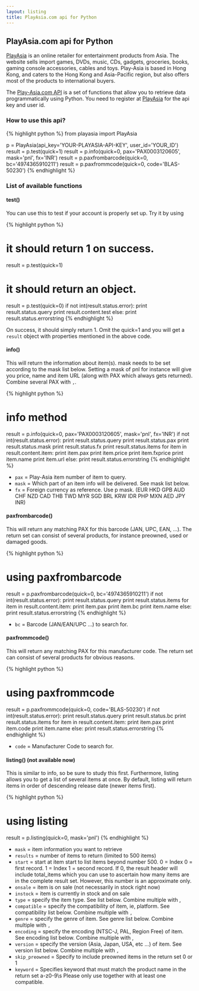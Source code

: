 ```yaml
---
layout: listing
title: PlayAsia.com api for Python
---
```


## PlayAsia.com api for Python

[PlayAsia](http://play-asia.com) is an online retailer for entertainment products from Asia. The website sells import games, DVDs, music, CDs, gadgets, groceries, books, gaming console accessories, cables and toys. Play-Asia is based in Hong Kong, and caters to the Hong Kong and Asia-Pacific region, but also offers most of the products to international buyers.

The [Play-Asia.com API](https://github.com/semk/PlayAsia) is a set of functions that allow you to retrieve data programmatically using Python. You need to register at [PlayAsia](http://play-asia.com) for the api key and user id.

### How to use this api?

{% highlight python %}
from playasia import PlayAsia

p = PlayAsia(api_key='YOUR-PLAYASIA-API-KEY', user_id='YOUR_ID')
result = p.test(quick=1)
result = p.info(quick=0, pax='PAX0003120605', mask='pnl', fx='INR')
result = p.paxfrombarcode(quick=0, bc='4974365910211')
result = p.paxfrommcode(quick=0, code='BLAS-50230')
{% endhighlight %}

### List of available functions

#### test()

You can use this to test if your account is properly set up. Try it by using

{% highlight python %}
# it should return 1 on success.
result = p.test(quick=1)
# it should return an object.
result = p.test(quick=0)
if not int(result.status.error):
    print result.status.query
    print result.content.test
else:
    print result.status.errorstring
{% endhighlight %}

On success, it should simply return 1. Omit the quick=1 and you will get a `result` object with properties mentioned in the above code.

#### info()

This will return the information about item(s). mask needs to be set according to the mask list below. Setting a mask of pnl for instance will give you price, name and item URL (along with PAX which always gets returned). Combine several PAX with `,`.

{% highlight python %}
# info method
result = p.info(quick=0, pax='PAX0003120605', mask='pnl', fx='INR')
if not int(result.status.error):
    print result.status.query
    print result.status.pax
    print result.status.mask
    print result.status.fx
    print result.status.items
    for item in result.content.item:
        print item.pax
        print item.price
        print item.fxprice
        print item.name
        print item.url
else:
    print result.status.errorstring
{% endhighlight %}

* `pax` = Play-Asia item number of item to query.
* `mask` = Which part of an item info will be delivered. See mask list below.
* `fx` = Foreign currency as reference. Use p mask. (EUR HKD GPB AUD CHF NZD CAD THB TWD MYR SGD BRL KRW IDR PHP MXN AED JPY INR)

#### paxfrombarcode()

This will return any matching PAX for this barcode (JAN, UPC, EAN, ...). The return set can consist of several products, for instance preowned, used or damaged goods.

{% highlight python %}
# using paxfrombarcode
result = p.paxfrombarcode(quick=0, bc='4974365910211')
if not int(result.status.error):
    print result.status.query
    print result.status.items
    for item in result.content.item:
        print item.pax
        print item.bc
        print item.name
else:
    print result.status.errorstring
{% endhighlight %}

* `bc` = Barcode (JAN/EAN/UPC ...) to search for.

#### paxfrommcode()

This will return any matching PAX for this manufacturer code. The return set can consist of several products for obvious reasons.

{% highlight python %}
# using paxfrommcode
result = p.paxfrommcode(quick=0, code='BLAS-50230')
if not int(result.status.error):
    print result.status.query
    print result.status.bc
    print result.status.items
    for item in result.content.item:
        print item.pax
        print item.code
        print item.name
else:
    print result.status.errorstring
{% endhighlight %}

* `code` = Manufacturer Code to search for.

#### listing() (not available now)

This is similar to info, so be sure to study this first. Furthermore, listing allows you to get a list of several items at once. By default, listing will return items in order of descending release date (newer items first).

{% highlight python %}
# using listing
result = p.listing(quick=0, mask='pnl')
{% endhighlight %}

* `mask` = item information you want to retrieve
* `results` = number of items to return (limited to 500 items)
* `start` = start at item start to list items beyond number 500. 0 = Index 0 = first record. 1 = Index 1 = second record. If 0, the result header will include total_items which you can use to ascertain how many items are in the complete result set. However, this number is an approximate only.
* `onsale` = item is on sale (not necessarily in stock right now)
* `instock` = item is currently in stock and on sale
* `type` = specify the item type. See list below. Combine multiple with ,
* `compatible` = specify the compatibility of item, ie, platform. See compatibility list below. Combine multiple with `,`
* `genre` = specify the genre of item. See genre list below. Combine multiple with `,`
* `encoding` = specify the encoding (NTSC-J, PAL, Region Free) of item. See encoding list below. Combine multiple with ,
* `version` = specify the version (Asia, Japan, USA, etc ...) of item. See version list below. Combine multiple with `,`
* `skip_preowned` = Specify to include preowned items in the return set 0 or 1
* `keyword` = Specifies keyword that must match the product name in the return set a-z0-9\s Please only use together with at least one compatible.
